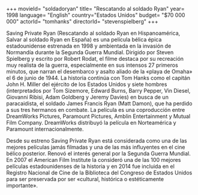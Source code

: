 +++
movieId= "soldadoryan"
title= "Rescatando al soldado Ryan"
year= 1998
language= "English"
country="Estados Unidos"
budget= "$70 000 000"
actorId= "tomhanks"
directorId= "stevenspielberg"
+++


Saving Private Ryan (Rescatando al soldado Ryan en Hispanoamérica, Salvar al soldado Ryan en España) es una película bélica épica estadounidense estrenada en 1998 y ambientada en la invasión de Normandía durante la Segunda Guerra Mundial. Dirigido por Steven Spielberg y escrito por Robert Rodat, el filme destaca por su recreación muy realista de la guerra, especialmente en sus intensos 27 primeros minutos, que narran el desembarco y asalto aliado de la «playa de Omaha» el 6 de junio de 1944. La historia continúa con Tom Hanks como el capitán John H. Miller del ejército de los Estados Unidos y siete hombres (interpretados por Tom Sizemore, Edward Burns, Barry Pepper, Vin Diesel, Giovanni Ribisi, Adam Goldberg y Jeremy Davies) en busca de un paracaidista, el soldado James Francis Ryan (Matt Damon), que ha perdido a sus tres hermanos en combate. La película es una coproducción entre DreamWorks Pictures, Paramount Pictures, Amblin Entertainment y Mutual Film Company. DreamWorks distribuyó la película en Norteamérica y Paramount internacionalmente.

Desde su estreno Saving Private Ryan está considerada como una de las mejores películas jamás filmadas y una de las más influyentes en el cine bélico posterior.​ Renovó el interés general por la Segunda Guerra Mundial. En 2007 el American Film Institute la consideró una de las 100 mejores películas estadounidenses de la historia y en 2014 fue incluida en el Registro Nacional de Cine de la Biblioteca del Congreso de Estados Unidos para ser preservada por ser «cultural, histórica o estéticamente importante».